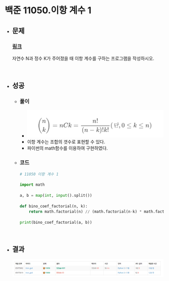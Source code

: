# 백준 11050.이항 계수 1

- ## 문제
    ### [링크](https://www.acmicpc.net/problem/11050)

    자연수 N과 정수 K가 주어졌을 때 이항 계수를 구하는 프로그램을 작성하시오.

<br>

- ## 성공

    - ### 풀이
        - ![alt text](image/11050_풀이.png)
        - 이항 계수는 조합의 갯수로 표현할 수 있다.
        - 파이썬의 math함수를 이용하여 구현하였다.

    - ### 코드

        ```python
        # 11050 이항 계수 1

        import math

        a, b = map(int, input().split())

        def bino_coef_factorial(n, k):
	        return math.factorial(n) // (math.factorial(n-k) * math.factorial(k))

        print(bino_coef_factorial(a, b))


</br>

- ## 결과

    ![alt text](image/11050_결과.png)